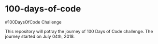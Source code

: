 # 100-days-of-code

#100DaysOfCode Challenge

This repository will potray the journey of 100 Days of Code challenge. The journey started on July 04th, 2018.
